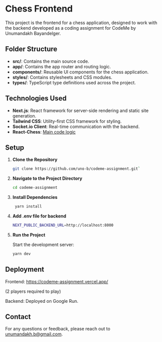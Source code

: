 # Chess Frontend

This project is the frontend for a chess application, designed to work with the backend developed as a coding assignment for CodeMe by Unumandakh Bayandelger.

## Folder Structure

- **src/**: Contains the main source code.
- **app/**: Contains the app router and routing logic.
- **components/**: Reusable UI components for the chess application.
- **styles/**: Contains stylesheets and CSS modules.
- **types/**: TypeScript type definitions used across the project.

## Technologies Used

- **Next.js**: React framework for server-side rendering and static site generation.
- **Tailwind CSS**: Utility-first CSS framework for styling.
- **Socket.io Client**: Real-time communication with the backend.
- **React-Chess**: [Main code logic](https://github.com/TalhaAwan/react-chess)

## Setup

1. **Clone the Repository**

   ```bash
   git clone https://github.com/uno-b/codeme-assignment.git`
   ```

2. **Navigate to the Project Directory**

   ```bash
   cd codeme-assignment
   ```

3. **Install Dependencies**

   ```bash
    yarn install
   ```

4. **Add .env file for backend**

   ```bash
   NEXT_PUBLIC_BACKEND_URL=http://localhost:8000
   ```

5. **Run the Project**

   Start the development server:

   ```bash
   yarn dev
   ```

## Deployment

Frontend: https://codeme-assignment.vercel.app/

(2 players required to play)

Backend: Deployed on Google Run.

## Contact

For any questions or feedback, please reach out to unumandakh.b@gmail.com.
